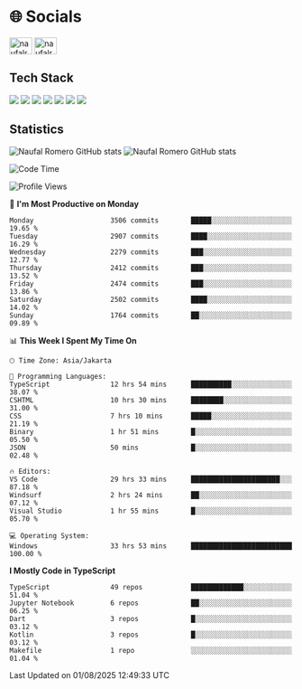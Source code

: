 <h1 align="">🌐 Socials</h1>
<p align="left">
<a href="https://linkedin.com/in/naufal-romero-putra-pratama-9ab816177/" target="blank"><img align="center" src="https://raw.githubusercontent.com/rahuldkjain/github-profile-readme-generator/master/src/images/icons/Social/linked-in-alt.svg" alt="naufalromero" height="30" width="40" /></a>
<a href="https://instagram.com/naufalromero" target="blank"><img align="center" src="https://raw.githubusercontent.com/rahuldkjain/github-profile-readme-generator/master/src/images/icons/Social/instagram.svg" alt="naufalromero" height="30" width="40" /></a>
</p>


<h2 align="">Tech Stack</h2>
<div align="">
  <img src="https://img.shields.io/badge/next.js-000000?style=for-the-badge&logo=nextdotjs&logoColor=white"/>
 <img src="https://img.shields.io/badge/typescript-%23007ACC.svg?style=for-the-badge&logo=typescript&logoColor=white"/>
 <img src="https://img.shields.io/badge/react-%2320232a.svg?style=for-the-badge&logo=react&logoColor=%2361DAFB"/>
 <img src="https://img.shields.io/badge/tailwindcss-%2338B2AC.svg?style=for-the-badge&logo=tailwind-css&logoColor=white"/>
 <img src="https://img.shields.io/badge/Prisma-3982CE?style=for-the-badge&logo=Prisma&logoColor=white"/>
 <img src="https://img.shields.io/badge/javascript-%23323330.svg?style=for-the-badge&logo=javascript&logoColor=%23F7DF1E"/>
 <img src="https://img.shields.io/badge/java-%23ED8B00.svg?style=for-the-badge&logo=openjdk&logoColor=white"/>
</div>


<h2 align="">Statistics</h2>
<div align="">
<img src="https://github-readme-stats-xi-nine-74.vercel.app/api?username=romves&show_icons=true&theme=tokyonight&include_all_commits=true&count_private=true" alt="Naufal Romero GitHub stats"/>
<img src="https://github-readme-stats-xi-nine-74.vercel.app/api/top-langs/?username=romves&theme=tokyonight&hide_border=false&include_all_commits=true&count_private=true&layout=compact" alt="Naufal Romero GitHub stats"/>
</div>

<!--START_SECTION:waka-->
![Code Time](http://img.shields.io/badge/Code%20Time-2%2C706%20hrs%2032%20mins-blue)

![Profile Views](http://img.shields.io/badge/Profile%20Views-0-blue)

📅 **I'm Most Productive on Monday** 

```text
Monday                   3506 commits        █████░░░░░░░░░░░░░░░░░░░░   19.65 % 
Tuesday                  2907 commits        ████░░░░░░░░░░░░░░░░░░░░░   16.29 % 
Wednesday                2279 commits        ███░░░░░░░░░░░░░░░░░░░░░░   12.77 % 
Thursday                 2412 commits        ███░░░░░░░░░░░░░░░░░░░░░░   13.52 % 
Friday                   2474 commits        ███░░░░░░░░░░░░░░░░░░░░░░   13.86 % 
Saturday                 2502 commits        ████░░░░░░░░░░░░░░░░░░░░░   14.02 % 
Sunday                   1764 commits        ██░░░░░░░░░░░░░░░░░░░░░░░   09.89 % 
```


📊 **This Week I Spent My Time On** 

```text
🕑︎ Time Zone: Asia/Jakarta

💬 Programming Languages: 
TypeScript               12 hrs 54 mins      ██████████░░░░░░░░░░░░░░░   38.07 % 
CSHTML                   10 hrs 30 mins      ████████░░░░░░░░░░░░░░░░░   31.00 % 
CSS                      7 hrs 10 mins       █████░░░░░░░░░░░░░░░░░░░░   21.19 % 
Binary                   1 hr 51 mins        █░░░░░░░░░░░░░░░░░░░░░░░░   05.50 % 
JSON                     50 mins             █░░░░░░░░░░░░░░░░░░░░░░░░   02.48 % 

🔥 Editors: 
VS Code                  29 hrs 33 mins      ██████████████████████░░░   87.18 % 
Windsurf                 2 hrs 24 mins       ██░░░░░░░░░░░░░░░░░░░░░░░   07.12 % 
Visual Studio            1 hr 55 mins        █░░░░░░░░░░░░░░░░░░░░░░░░   05.70 % 

💻 Operating System: 
Windows                  33 hrs 53 mins      █████████████████████████   100.00 % 
```

**I Mostly Code in TypeScript** 

```text
TypeScript               49 repos            █████████████░░░░░░░░░░░░   51.04 % 
Jupyter Notebook         6 repos             ██░░░░░░░░░░░░░░░░░░░░░░░   06.25 % 
Dart                     3 repos             █░░░░░░░░░░░░░░░░░░░░░░░░   03.12 % 
Kotlin                   3 repos             █░░░░░░░░░░░░░░░░░░░░░░░░   03.12 % 
Makefile                 1 repo              ░░░░░░░░░░░░░░░░░░░░░░░░░   01.04 % 
```




 Last Updated on 01/08/2025 12:49:33 UTC
<!--END_SECTION:waka-->
